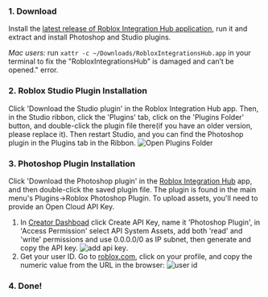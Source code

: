### 1. Download

Install the [latest release of  Roblox Integration Hub application]([http://example.com](https://github.com/roblox-integrations/roblox-photoshop/releases/latest)), run it and extract and install Photoshop and Studio plugins. 

_Mac users:_ run ``` xattr -c ~/Downloads/RobloxIntegrationsHub.app ``` in your terminal to fix the "RobloxIntegrationsHub” is damaged and can’t be opened." error.   

### 2. Roblox Studio Plugin Installation 
Click 'Download the Studio plugin' in the Roblox Integration Hub app. Then, in the Studio ribbon, click the 'Plugins' tab, click on the 'Plugins Folder' button, and double-click the plugin file there(if you have an older version, please replace it). Then restart Studio, and you can find the Photoshop plugin in the Plugins tab in the Ribbon.
![Open Plugins Folder](https://github.com/roblox-integrations/roblox-photoshop/assets/3534732/6425aef4-4c64-4e1f-a2e9-2ba1aed29be5)



### 3. Photoshop Plugin Installation 
Click 'Download the Photoshop plugin' in the [Roblox Integration Hub]([http://example.com](https://github.com/roblox-integrations/roblox-photoshop/releases/latest)) app, and then double-click the saved plugin file. The plugin is found in the main menu's Plugins->Roblox Photoshop Plugin. 
To upload assets, you'll need to provide an Open Cloud API Key. 
1. In [Creator Dashboad](https://create.roblox.com/dashboard/credentials?activeTab=ApiKeysTab) click Create API Key, name it 'Photoshop Plugin', in 'Access Permission' select API System Assets, add both 'read' and 'write' permissions and use 0.0.0.0/0 as IP subnet, then generate and copy the API key. ![add api key](https://github.com/roblox-integrations/roblox-photoshop/assets/3534732/6bca3e51-ea31-40b3-8ca2-de75fc9f8bab).
2. Get your user ID. Go to [roblox.com](htts://roblox.com), click on your profile, and copy the numeric value from the URL in the browser: ![user id](https://github.com/roblox-integrations/roblox-photoshop/assets/3534732/648b7a07-2637-474b-92c9-662efb0f399d)


### 4. Done!

